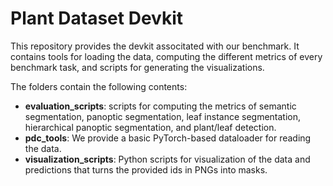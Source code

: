 Plant Dataset Devkit
====================

This repository provides the devkit associtated with our benchmark. It contains tools for loading the data, computing the different metrics of every benchmark task, and scripts for generating the visualizations.

The folders contain the following contents:
- **evaluation_scripts**: scripts for computing the metrics of semantic segmentation, panoptic segmentation, leaf instance segmentation, hierarchical panoptic segmentation, and plant/leaf detection.
- **pdc_tools**: We provide a basic PyTorch-based dataloader for reading the data.
- **visualization_scripts**: Python scripts for visualization of the data and predictions that turns the provided ids in PNGs into masks.


